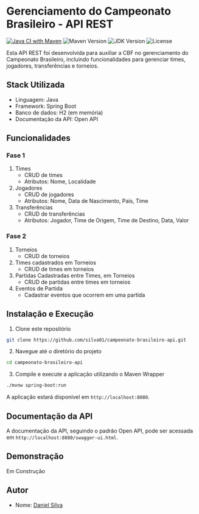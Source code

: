 # Gerenciamento do Campeonato Brasileiro - API REST

[![Java CI with Maven](https://github.com/Silva01/api-brasileirao/actions/workflows/maven.yml/badge.svg?branch=main)](https://github.com/Silva01/api-brasileirao/actions/workflows/maven.yml)
![Maven Version](https://img.shields.io/badge/maven-3.8.1-blue)
![JDK Version](https://img.shields.io/badge/jdk-17-orange)
![License](https://img.shields.io/github/license/silva01/api-brasileirao)


Esta API REST foi desenvolvida para auxiliar a CBF no gerenciamento do Campeonato Brasileiro, incluindo funcionalidades para gerenciar times, jogadores, transferências e torneios.

## Stack Utilizada

- Linguagem: Java
- Framework: Spring Boot
- Banco de dados: H2 (em memória)
- Documentação da API: Open API

## Funcionalidades

### Fase 1

1. Times
   - CRUD de times
   - Atributos: Nome, Localidade
2. Jogadores
   - CRUD de jogadores
   - Atributos: Nome, Data de Nascimento, País, Time
3. Transferências
   - CRUD de transferências
   - Atributos: Jogador, Time de Origem, Time de Destino, Data, Valor

### Fase 2

1. Torneios
   - CRUD de torneios
2. Times cadastrados em Torneios
   - CRUD de times em torneios
3. Partidas Cadastradas entre Times, em Torneios
   - CRUD de partidas entre times em torneios
4. Eventos de Partida
   - Cadastrar eventos que ocorrem em uma partida

## Instalação e Execução

1. Clone este repositório

```bash
git clone https://github.com/silva01/campeonato-brasileiro-api.git
```

2. Navegue até o diretório do projeto

```bash
cd campeonato-brasileiro-api
```

3. Compile e execute a aplicação utilizando o Maven Wrapper

```bash
./mvnw spring-boot:run
```

A aplicação estará disponível em `http://localhost:8080`.

## Documentação da API

A documentação da API, seguindo o padrão Open API, pode ser acessada em `http://localhost:8080/swagger-ui.html`.

## Demonstração

Em Construção

## Autor

- Nome: [Daniel Silva](https://github.com/Silva01)
